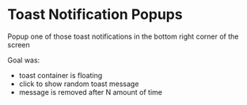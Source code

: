 # Toast Notification Popups

Popup one of those toast notifications in the bottom right
corner of the screen

Goal was:
* toast container is floating
* click to show random toast message
* message is removed after N amount of time